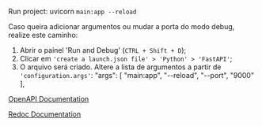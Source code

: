 Run project: uvicorn `main:app --reload`

Caso queira adicionar argumentos ou mudar a porta do modo debug, realize este caminho:
1. Abrir o painel 'Run and Debug' (`CTRL + Shift + D`);
2. Clicar em `'create a launch.json file' > 'Python' > 'FastAPI'`; 
3. O arquivo será criado. Altere a lista de argumentos a partir de `'configuration.args'`:
    "args": [
            "main:app",
            "--reload",
            "--port",
            "9000"
          ],

[OpenAPI Documentation](http://localhost:8000/docs)

[Redoc Documentation](http://localhost:8000/redoc)